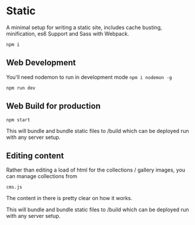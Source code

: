 # Static

A minimal setup for writing a static site, includes cache busting, minification, es6 Support and Sass with Webpack.

``npm i``


## Web Development
You'll need nodemon to run in development mode
```npm i nodemon -g```


```npm run dev```


## Web Build for production

```npm start```


This will bundle and bundle static files to /build which can be deployed run with any server setup.


## Editing content

Rather than editing a load of html for the collections / gallery images, you can manage collections from 
```
cms.js
```

The content in there is pretty clear on how it works.


This will bundle and bundle static files to /build which can be deployed run with any server setup.


